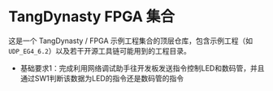# TangDynasty FPGA 集合

这是一个 TangDynasty / FPGA 示例工程集合的顶层仓库，包含示例工程（如 `UDP_EG4_6.2`）以及若干开源工具链可能用到的工程目录。

- 基础要求1：完成利用网络调试助手往开发板发送指令控制LED和数码管，并且通过SW1判断该数据为LED的指令还是数码管的指令